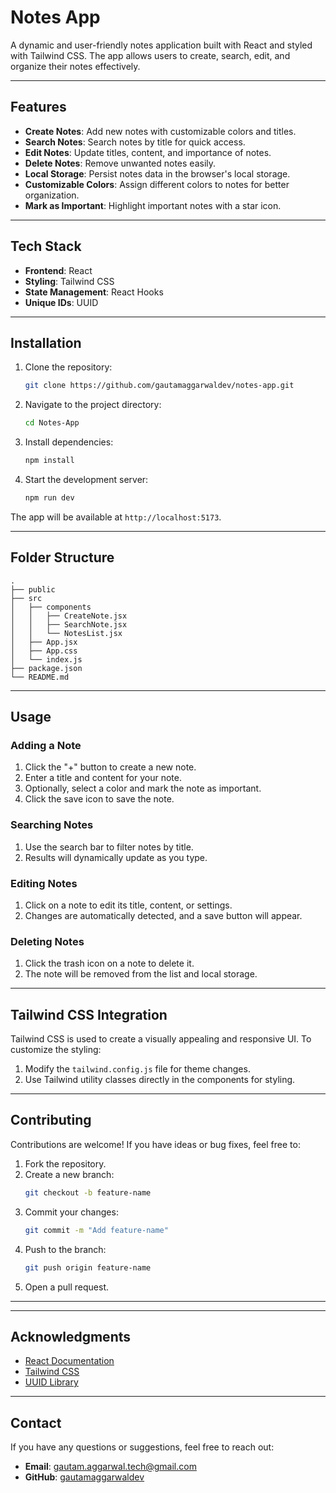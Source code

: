 # Notes App

A dynamic and user-friendly notes application built with React and styled with Tailwind CSS. The app allows users to create, search, edit, and organize their notes effectively.

---

## Features

- **Create Notes**: Add new notes with customizable colors and titles.
- **Search Notes**: Search notes by title for quick access.
- **Edit Notes**: Update titles, content, and importance of notes.
- **Delete Notes**: Remove unwanted notes easily.
- **Local Storage**: Persist notes data in the browser's local storage.
- **Customizable Colors**: Assign different colors to notes for better organization.
- **Mark as Important**: Highlight important notes with a star icon.

---

## Tech Stack

- **Frontend**: React
- **Styling**: Tailwind CSS
- **State Management**: React Hooks
- **Unique IDs**: UUID

---

## Installation

1. Clone the repository:
   ```bash
   git clone https://github.com/gautamaggarwaldev/notes-app.git
   ```

2. Navigate to the project directory:
   ```bash
   cd Notes-App
   ```

3. Install dependencies:
   ```bash
   npm install
   ```

4. Start the development server:
   ```bash
   npm run dev
   ```

The app will be available at `http://localhost:5173`.

---

## Folder Structure

```
.
├── public
├── src
│   ├── components
│   │   ├── CreateNote.jsx
│   │   ├── SearchNote.jsx
│   │   └── NotesList.jsx
│   ├── App.jsx
│   ├── App.css
│   └── index.js
├── package.json
└── README.md
```

---

## Usage

### Adding a Note
1. Click the "+" button to create a new note.
2. Enter a title and content for your note.
3. Optionally, select a color and mark the note as important.
4. Click the save icon to save the note.

### Searching Notes
1. Use the search bar to filter notes by title.
2. Results will dynamically update as you type.

### Editing Notes
1. Click on a note to edit its title, content, or settings.
2. Changes are automatically detected, and a save button will appear.

### Deleting Notes
1. Click the trash icon on a note to delete it.
2. The note will be removed from the list and local storage.

---

## Tailwind CSS Integration

Tailwind CSS is used to create a visually appealing and responsive UI. To customize the styling:

1. Modify the `tailwind.config.js` file for theme changes.
2. Use Tailwind utility classes directly in the components for styling.

---

## Contributing

Contributions are welcome! If you have ideas or bug fixes, feel free to:

1. Fork the repository.
2. Create a new branch:
   ```bash
   git checkout -b feature-name
   ```
3. Commit your changes:
   ```bash
   git commit -m "Add feature-name"
   ```
4. Push to the branch:
   ```bash
   git push origin feature-name
   ```
5. Open a pull request.

---


---

## Acknowledgments

- [React Documentation](https://reactjs.org/docs/getting-started.html)
- [Tailwind CSS](https://tailwindcss.com/)
- [UUID Library](https://www.npmjs.com/package/uuid)

---

## Contact

If you have any questions or suggestions, feel free to reach out:

- **Email**: gautam.aggarwal.tech@gmail.com
- **GitHub**: [gautamaggarwaldev](https://github.com/gautamaggarwaldev)

